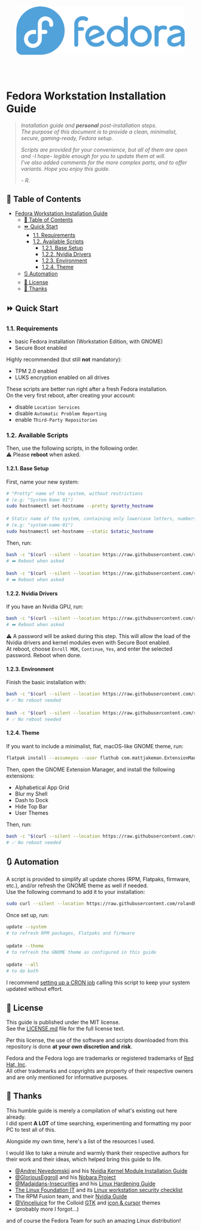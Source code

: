<div align="center">
  <br>
  <br>
  <br>
  <br>
  <img src="images/fedora-logo.png" alt="Fedora" width="450"/>
  <br>
  <br>
  <br>
  <br>
</div>

# Fedora Workstation Installation Guide

> *Installation guide and **personal** post-installation steps.*  
> *The purpose of this document is to provide a clean, minimalist, secure, gaming-ready, Fedora setup.*
>
> *Scripts are provided for your convenience, but all of them are open and -I hope- legible enough for you to update them at will.*  
> *I've also added comments for the more complex parts, and to offer variants.*
> *Hope you enjoy this guide.*  
>
> *- R.*

## 📖 Table of Contents

- [Fedora Workstation Installation Guide](#fedora-workstation-installation-guide)
  - [📖 Table of Contents](#-table-of-contents)
  - [⏩ Quick Start](#-quick-start)
    - [1.1. Requirements](#11-requirements)
    - [1.2. Available Scripts](#12-available-scripts)
      - [1.2.1. Base Setup](#121-base-setup)
      - [1.2.2. Nvidia Drivers](#122-nvidia-drivers)
      - [1.2.3. Environment](#123-environment)
      - [1.2.4. Theme](#124-theme)
  - [🔃 Automation](#-automation)
  - [📖 License](#-license)
  - [🤝 Thanks](#-thanks)

## ⏩ Quick Start

### 1.1. Requirements

- basic Fedora installation (Workstation Edition, with GNOME)
- Secure Boot enabled

Highly recommended (but still **not** mandatory):

- TPM 2.0 enabled
- LUKS encryption enabled on all drives

These scripts are better run right after a fresh Fedora installation.  
On the very first reboot, after creating your account:

- disable `Location Services`
- disable `Automatic Problem Reporting`
- enable `Third-Party Repositories`

### 1.2. Available Scripts

Then, use the following scripts, in the following order.  
⚠️ Please **reboot** when asked.

#### 1.2.1. Base Setup

First, name your new system:

```bash
# "Pretty" name of the system, without restrictions
# (e.g: "System Name 01")
sudo hostnamectl set-hostname --pretty $pretty_hostname

# Static name of the system, containing only lowercase letters, numbers and/or dashes
# (e.g: "system-name-01")
sudo hostnamectl set-hostname --static $static_hostname
```

Then, run:

```bash
bash -c "$(curl --silent --location https://raw.githubusercontent.com/rolandhemmer/fedora-workstation-guide/main/scripts/00-setup-base.sh)"
# ➡️ Reboot when asked

bash -c "$(curl --silent --location https://raw.githubusercontent.com/rolandhemmer/fedora-workstation-guide/main/scripts/01-setup-harden.sh)"
# ➡️ Reboot when asked
```

#### 1.2.2. Nvidia Drivers

If you have an Nvidia GPU, run:

```bash
bash -c "$(curl --silent --location https://raw.githubusercontent.com/rolandhemmer/fedora-workstation-guide/main/scripts/02-setup-nvidia.sh)"
# ➡️ Reboot when asked
```

⚠️ A password will be asked during this step. This will allow the load of the Nvidia drivers and kernel modules even with Secure Boot enabled.  
At reboot, choose `Enroll MOK`, `Continue`, `Yes`, and enter the selected password. Reboot when done.

#### 1.2.3. Environment

Finish the basic installation with:

```bash
bash -c "$(curl --silent --location https://raw.githubusercontent.com/rolandhemmer/fedora-workstation-guide/main/scripts/03-setup-codecs.sh)"
# ✅ No reboot needed

bash -c "$(curl --silent --location https://raw.githubusercontent.com/rolandhemmer/fedora-workstation-guide/main/scripts/04-setup-applications.sh)"
# ✅ No reboot needed
```

#### 1.2.4. Theme

If you want to include a minimalist, flat, macOS-like GNOME theme, run:

```bash
flatpak install --assumeyes --user flathub com.mattjakeman.ExtensionManager
```

Then, open the GNOME Extension Manager, and install the following extensions:

- Alphabetical App Grid
- Blur my Shell
- Dash to Dock
- Hide Top Bar
- User Themes

Then, run:

```bash
bash -c "$(curl --silent --location https://raw.githubusercontent.com/rolandhemmer/fedora-workstation-guide/main/scripts/05-setup-theme.sh)"
# ✅ No reboot needed
```

## 🔃 Automation

A script is provided to simplify all update chores (RPM, Flatpaks, firmware, etc.), and/or refresh the GNOME theme as well if needed.  
Use the following command to add it to your installation:

```bash
sudo curl --silent --location https://raw.githubusercontent.com/rolandhemmer/fedora-workstation-guide/main/scripts/update.sh --output /usr/bin/update
```

Once set up, run:

```bash
update --system
# to refresh RPM packages, Flatpaks and firmware

update --theme
# to refresh the GNOME theme as configured in this guide

update --all
# to do both
```

I recommend [setting up a CRON job](https://fedoramagazine.org/scheduling-tasks-with-cron/) calling this script to keep your system updated without effort.

## 📖 License

This guide is published under the MIT license.  
See the [LICENSE.md](LICENSE.md) file for the full license text.

Per this license, the use of the software and scripts downloaded from this repository is done **at your own discretion and risk**.

Fedora and the Fedora logo are trademarks or registered trademarks of [Red Hat, Inc](https://www.redhat.com/en).  
All other trademarks and copyrights are property of their respective owners and are only mentioned for informative purposes.

## 🤝 Thanks

This humble guide is merely a compilation of what's existing out here already.  
I did spent **A LOT** of time searching, experimenting and formatting my poor PC to test all of this.

Alongside my own time, here's a list of the resources I used.

I would like to take a minute and warmly thank their respective authors for their work and their ideas, which helped bring this guide to life.

- [@Andrei Nevedomskii](https://github.com/monosoul) and his [Nvidia Kernel Module Installation Guide](https://blog.monosoul.dev/2021/12/29/automatically-sign-nvidia-kernel-module-in-fedora/)
- [@GloriousEggroll](https://github.com/GloriousEggroll) and his [Nobara Project](https://nobaraproject.org/)
- [@Madaidans-Insecurities](https://github.com/madaidans-insecurities) and his [Linux Hardening Guide](https://madaidans-insecurities.github.io/guides/linux-hardening.html)
- [The Linux Foundation IT](https://github.com/lfit) and its [Linux workstation security checklist](https://github.com/lfit/itpol/blob/master/linux-workstation-security.md)
- The RPM Fusion team, and their [Nvidia Guide](https://rpmfusion.org/RPM%20Fusion)
- [@Vinceliuice](https://github.com/vinceliuice) for the Colloid [GTK](https://github.com/vinceliuice/Colloid-gtk-theme) and [icon & cursor](https://github.com/vinceliuice/Colloid-icon-theme) themes
- (probably more I forgot...)

and of course the Fedora Team for such an amazing Linux distribution!
